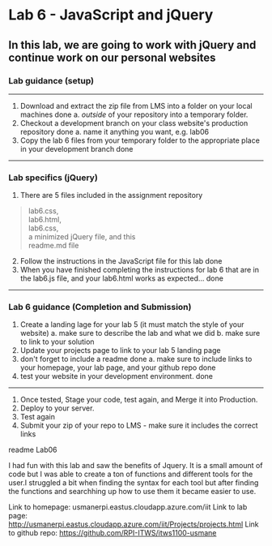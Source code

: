 # Lab 6 - JavaScript and jQuery

## In this lab, we are going to work with jQuery and continue work on our personal websites

### Lab guidance (setup)

- - -

1. Download and extract the zip file from LMS into a folder on your local machines done
a. *outside* of your repository into a temporary folder.
2. Checkout a development branch on your class website's production repository done
a. name it anything you want, e.g. lab06
3. Copy the lab 6 files from your temporary folder to the appropriate place in your development branch done

- - -  

### Lab specifics (jQuery)

1. There are 5 files included in the assignment repository

> lab6.css,  
lab6.html,  
lab6.css,  
a minimized jQuery file, and this  
readme.md file

2. Follow the instructions in the JavaScript file for this lab  done
3. When you have finished completing the instructions for lab 6 that are in the lab6.js file, and your lab6.html works as expected...  done

- - -

### Lab 6 guidance (Completion and Submission)

1. Create a landing lage for your lab 5 (it must match the style of your website)
a. make sure to describe the lab and what we did
b. make sure to link to your solution  
2. Update your projects page to link to your lab 5 landing page
3. don't forget to include a readme  done
a. make sure to include links to your homepage, your lab page, and your github repo done
4. test your website in your development environment. done

- - -

1. Once tested, Stage your code, test again, and Merge it into Production.
2. Deploy to your server.
3. Test again
4. Submit your zip of your repo to LMS - make sure it includes the correct links


readme Lab06

I had fun with this lab and saw the benefits of Jquery. It is a small amount of code but I was able to create a 
ton of functions and different tools for the user.I struggled a bit when finding the syntax for each tool but after 
finding the functions and searchhing up how to use them it became easier to use. 


Link to homepage: usmanerpi.eastus.cloudapp.azure.com/iit
Link to lab page: http://usmanerpi.eastus.cloudapp.azure.com/iit/Projects/projects.html
Link to github repo: https://github.com/RPI-ITWS/itws1100-usmane
